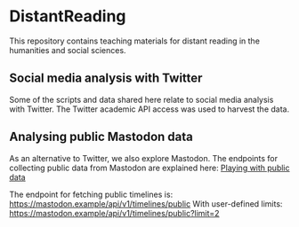 # DistantReading

This repository contains teaching materials for distant reading in the humanities and social sciences.

## Social media analysis with Twitter

Some of the scripts and data shared here relate to social media analysis with Twitter. The Twitter academic API access was used to harvest the data. 

## Analysing public Mastodon data

As an alternative to Twitter, we also explore Mastodon. The endpoints for collecting public data from Mastodon are explained here: [Playing with public data](https://docs.joinmastodon.org/client/public/)

The endpoint for fetching public timelines is: https://mastodon.example/api/v1/timelines/public
With user-defined limits: https://mastodon.example/api/v1/timelines/public?limit=2
